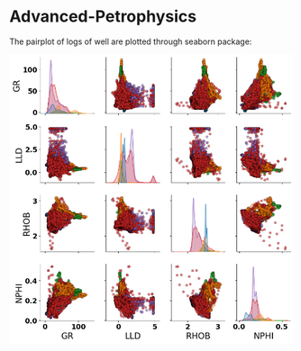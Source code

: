 # Advanced-Petrophysics
<p>The pairplot of logs of well are plotted through seaborn package:</p>
<p><img src="https://github.com/farooqad0/Advanced-Petrophysics/blob/main/Images/Pairplots.png" alt="Pairplot" /></p>
